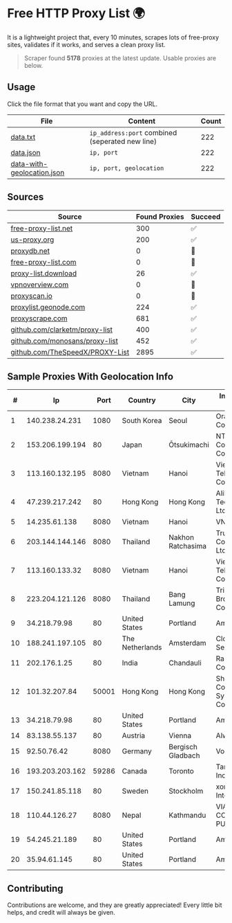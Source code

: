 
# Free HTTP Proxy List 🌍

It is a lightweight project that, every 10 minutes, scrapes lots of free-proxy sites, validates if it works, and serves a clean proxy list.


> Scraper found **5178** proxies at the latest update. Usable proxies are below.

## Usage

Click the file format that you want and copy the URL.


|File|Content|Count|
|----|-------|-----|
|[data.txt](https://raw.githubusercontent.com/themiralay/Proxy-List-World/master/data.txt)|`ip_address:port` combined (seperated new line)|222|
|[data.json](https://raw.githubusercontent.com/themiralay/Proxy-List-World/master/data.json)|`ip, port`|222|
|[data-with-geolocation.json](https://raw.githubusercontent.com/themiralay/Proxy-List-World/master/data-with-geolocation.json)|`ip, port, geolocation`|222|

## Sources

|Source|Found Proxies|Succeed|
|------|-------------|-------|
|[free-proxy-list.net](https://free-proxy-list.net)|300|✅|
|[us-proxy.org](https://www.us-proxy.org)|200|✅|
|[proxydb.net](http://proxydb.net)|0|🚫|
|[free-proxy-list.com](https://free-proxy-list.com/?page=&port=&type%5B%5D=http&type%5B%5D=https&up_time=0&search=Search)|0|🚫|
|[proxy-list.download](https://www.proxy-list.download/HTTP)|26|✅|
|[vpnoverview.com](https://vpnoverview.com/privacy/anonymous-browsing/free-proxy-servers)|0|🚫|
|[proxyscan.io](https://www.proxyscan.io)|0|🚫|
|[proxylist.geonode.com](https://proxylist.geonode.com/api/proxy-list?limit=300&page=1&sort_by=lastChecked&sort_type=desc&protocols=http,https)|224|✅|
|[proxyscrape.com](https://api.proxyscrape.com/v2/?request=displayproxies&protocol=http&timeout=10000&country=all&ssl=all&anonymity=all)|681|✅|
|[github.com/clarketm/proxy-list](https://raw.githubusercontent.com/clarketm/proxy-list/master/proxy-list-raw.txt)|400|✅|
|[github.com/monosans/proxy-list](https://raw.githubusercontent.com/monosans/proxy-list/main/proxies/http.txt)|452|✅|
|[github.com/TheSpeedX/PROXY-List](https://raw.githubusercontent.com/TheSpeedX/PROXY-List/master/http.txt)|2895|✅|


## Sample Proxies With Geolocation Info

|#|Ip|Port|Country|City|Internet Service Provider|
|-|--|----|-------|----|-------------------------|
|1|140.238.24.231|1080|South Korea|Seoul|Oracle Corporation|
|2|153.206.199.194|80|Japan|Ōtsukimachi|NTT Communications Corporation|
|3|113.160.132.195|8080|Vietnam|Hanoi|VietNam Post and Telecom Corporation|
|4|47.239.217.242|80|Hong Kong|Hong Kong|Alibaba (US) Technology Co., Ltd.|
|5|14.235.61.138|8080|Vietnam|Hanoi|VNPT|
|6|203.144.144.146|8080|Thailand|Nakhon Ratchasima|True Internet Corporation CO. Ltd.|
|7|113.160.133.32|8080|Vietnam|Hanoi|VietNam Post and Telecom Corporation|
|8|223.204.121.126|8080|Thailand|Bang Lamung|Triple T Broadband Public Company Limited|
|9|34.218.79.98|80|United States|Portland|Amazon.com, Inc.|
|10|188.241.197.105|80|The Netherlands|Amsterdam|Clodo Cloud Service CO. L.L.C|
|11|202.176.1.25|80|India|Chandauli|RailTel Corporation|
|12|101.32.207.84|50001|Hong Kong|Hong Kong|Shenzhen Tencent Computer Systems Company Limited|
|13|34.218.79.98|80|United States|Portland|Amazon.com, Inc.|
|14|83.138.55.137|80|Austria|Vienna|Alwyzon|
|15|92.50.76.42|8080|Germany|Bergisch Gladbach|Vodafone|
|16|193.203.203.162|59286|Canada|Toronto|Tangram Canada Inc.|
|17|150.241.85.118|80|Sweden|Stockholm|xorek.cloud International LTD|
|18|110.44.126.27|8080|Nepal|Kathmandu|VIA NET COMMUNICATION PUBLIC LIMITED|
|19|54.245.21.189|80|United States|Portland|Amazon.com, Inc.|
|20|35.94.61.145|80|United States|Portland|Amazon.com, Inc.|



## Contributing

Contributions are welcome, and they are greatly appreciated! Every
little bit helps, and credit will always be given.

